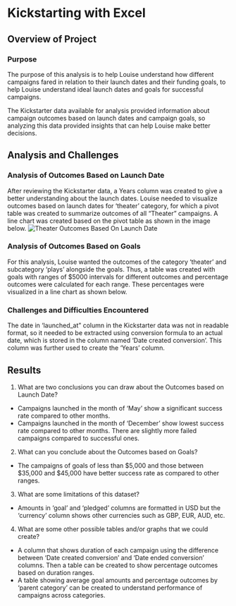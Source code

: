 # **Kickstarting with Excel**

## Overview of Project
### Purpose
The purpose of this analysis is to help Louise understand how different campaigns fared in relation to their launch dates and their funding goals, to help Louise understand ideal launch dates and goals for successful campaigns.

The Kickstarter data available for analysis provided information about campaign outcomes based on launch dates and campaign goals, so analyzing this data provided insights that can help Louise make better decisions.

## Analysis and Challenges

### Analysis of Outcomes Based on Launch Date
After reviewing the Kickstarter data, a Years column was created to give a better understanding about the launch dates. Louise needed to visualize outcomes based on launch dates for ‘theater’ category, for which a pivot table was created to summarize outcomes of all “Theater” campaigns. A line chart was created based on the pivot table as shown in the image below.
![Theater Outcomes Based On Launch Date]()

### Analysis of Outcomes Based on Goals
For this analysis, Louise wanted the outcomes of the category ‘theater’ and subcategory ‘plays’ alongside the goals. Thus, a table was created with goals with ranges of $5000 intervals for different outcomes and percentage outcomes were calculated for each range. These percentages were visualized in a line chart as shown below.

### Challenges and Difficulties Encountered
The date in ‘launched_at” column in the Kickstarter data was not in readable format, so it needed to be extracted using conversion formula to an actual date, which is stored in the column named ‘Date created conversion’. This column was further used to create the ‘Years’ column.

## Results

1. What are two conclusions you can draw about the Outcomes based on Launch Date?

-  Campaigns launched in the month of ‘May’ show a significant success rate compared to other months.
-  Campaigns launched in the month of ‘December’ show lowest success rate compared to other months. There are slightly more failed campaigns compared to successful ones.

2. What can you conclude about the Outcomes based on Goals?
-	 The campaigns of goals of less than $5,000 and those between $35,000 and $45,000 have better success rate as compared to other ranges.

3. What are some limitations of this dataset?
-  Amounts in ‘goal’ and ‘pledged’ columns are formatted in USD but the ‘currency’ column shows other currencies such as GBP, EUR, AUD, etc.

4. What are some other possible tables and/or graphs that we could create?
-  A column that shows duration of each campaign using the difference between ‘Date created conversion’ and ‘Date ended conversion’ columns. Then a table can be created to show percentage outcomes based on duration ranges.
-	 A table showing average goal amounts and percentage outcomes by ‘parent category’ can be created to understand performance of campaigns across categories.
